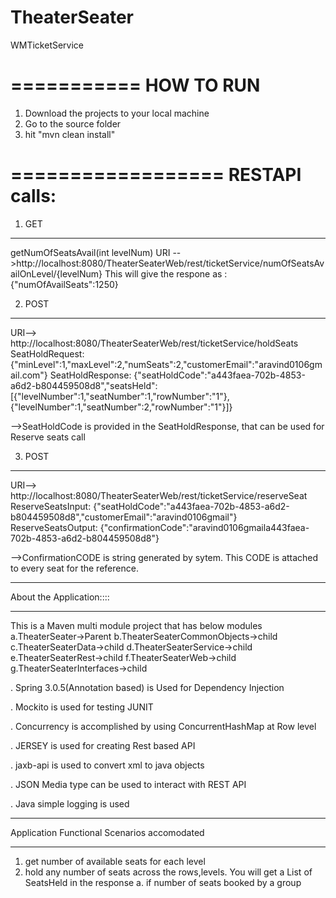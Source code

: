 # TheaterSeater
WMTicketService


===========
HOW TO RUN
===========
1. Download the projects to your local machine
2. Go to the source folder
3. hit "mvn clean install"


==================
RESTAPI calls:
==================

1. GET
---------------
getNumOfSeatsAvail(int levelNum)
URI -->http://localhost:8080/TheaterSeaterWeb/rest/ticketService/numOfSeatsAvailOnLevel/{levelNum}
This will give the respone as : {"numOfAvailSeats":1250}

2. POST
---------------
URI--> http://localhost:8080/TheaterSeaterWeb/rest/ticketService/holdSeats
SeatHoldRequest:  {"minLevel":1,"maxLevel":2,"numSeats":2,"customerEmail":"aravind0106gmail.com"}
SeatHoldResponse: {"seatHoldCode":"a443faea-702b-4853-a6d2-b804459508d8","seatsHeld":[{"levelNumber":1,"seatNumber":1,"rowNumber":"1"},{"levelNumber":1,"seatNumber":2,"rowNumber":"1"}]}

-->SeatHoldCode is provided in the SeatHoldResponse, that can be used for Reserve seats call

3. POST
---------------
URI-->  http://localhost:8080/TheaterSeaterWeb/rest/ticketService/reserveSeat
ReserveSeatsInput:  {"seatHoldCode":"a443faea-702b-4853-a6d2-b804459508d8","customerEmail":"aravind0106gmail"}
ReserveSeatsOutput: {"confirmationCode":"aravind0106gmaila443faea-702b-4853-a6d2-b804459508d8"}

-->ConfirmationCODE  is string generated by sytem. This CODE is attached to every seat for the reference.


__________________________
About the Application::::
___________________________

This is a Maven multi module project that has below modules
a.TheaterSeater->Parent
b.TheaterSeaterCommonObjects->child
c.TheaterSeaterData->child
d.TheaterSeaterService->child
e.TheaterSeaterRest->child
f.TheaterSeaterWeb->child
g.TheaterSeaterInterfaces->child

. Spring 3.0.5(Annotation based) is Used for Dependency Injection

. Mockito is used for testing JUNIT 

. Concurrency is accomplished by using ConcurrentHashMap at Row level

. JERSEY is used for creating Rest based API

. jaxb-api is used to convert xml to java objects

. JSON Media type can be used to interact with REST API

. Java simple logging is used



_______________________________________
Application Functional Scenarios accomodated
________________________________________
  
1. get number of available seats for each level
2. hold any number of seats across the rows,levels. You will get a List of SeatsHeld in the response
	a. if number of seats booked by a group 
